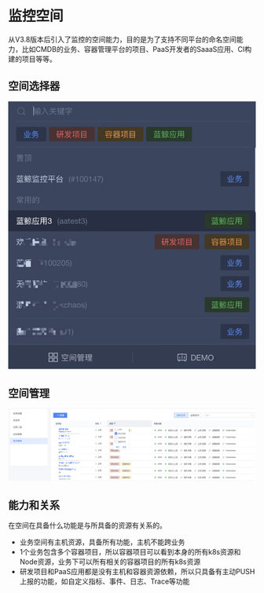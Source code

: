 # 监控空间

从V3.8版本后引入了监控的空间能力，目的是为了支持不同平台的命名空间能力，比如CMDB的业务、容器管理平台的项目、PaaS开发者的SaaaS应用、CI构建的项目等等。

## 空间选择器

![](media/16910485650364.jpg)


## 空间管理

![](media/16910486719824.jpg)


## 能力和关系

在空间在具备什么功能是与所具备的资源有关系的。

* 业务空间有主机资源，具备所有功能，主机不能跨业务
* 1个业务包含多个容器项目，所以容器项目可以看到本身的所有k8s资源和Node资源，业务下可以所有相关的容器项目的所有k8s资源
* 研发项目和PaaS应用都是没有主机和容器资源依赖，所以只具备有主动PUSH上报的功能，如自定义指标、事件、日志、Trace等功能



